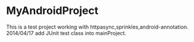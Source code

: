 MyAndroidProject
================

This is a test project working with httpasync,sprinkles,android-annotation.
2014/04/17 add JUnit test class into mainProject.
